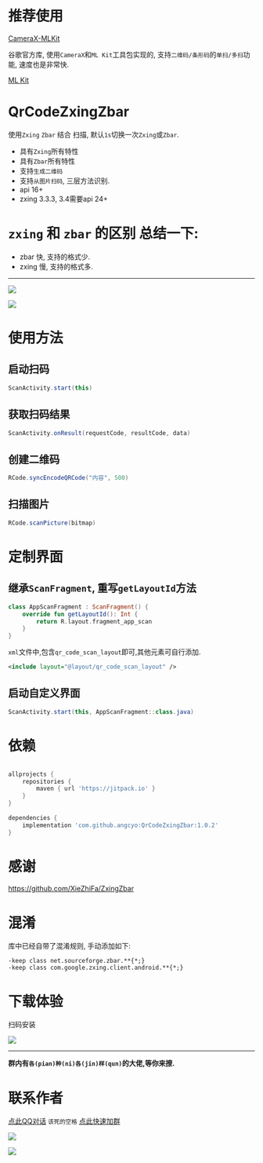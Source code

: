 # 推荐使用

[CameraX-MLKit](https://github.com/android/camera-samples/tree/main/CameraX-MLKit) 

谷歌官方库, 使用`CameraX`和`ML Kit`工具包实现的, 支持`二维码/条形码`的`单扫/多扫`功能, 速度也是非常快.

[ML Kit](https://developers.google.com/ml-kit/vision/barcode-scanning?hl=zh-cn)

# QrCodeZxingZbar

使用`Zxing` `Zbar` 结合 扫描, 默认`1s`切换一次`Zxing`或`Zbar`.

- 具有`Zxing`所有特性
- 具有`Zbar`所有特性
- 支持`生成二维码`
- 支持`从图片扫码`, 三层方法识别.
- api 16+
- zxing 3.3.3, 3.4需要api 24+

# `zxing` 和 `zbar` 的区别 总结一下:

- zbar 快, 支持的格式少.
- zxing 慢, 支持的格式多.

---

![](https://raw.githubusercontent.com/angcyo/QrCodeZxingZbar/master/png/png1.png)

![](https://raw.githubusercontent.com/angcyo/QrCodeZxingZbar/master/png/png2.png)

# 使用方法

## 启动扫码

```java
ScanActivity.start(this)
```

## 获取扫码结果

```java
ScanActivity.onResult(requestCode, resultCode, data)
```

## 创建二维码

```java
RCode.syncEncodeQRCode("内容", 500)
```

## 扫描图片

```java
RCode.scanPicture(bitmap)
```

# 定制界面

## 继承`ScanFragment`, 重写`getLayoutId`方法

```kotlin
class AppScanFragment : ScanFragment() {
    override fun getLayoutId(): Int {
        return R.layout.fragment_app_scan
    }
}

```

`xml`文件中,包含`qr_code_scan_layout`即可,其他元素可自行添加.

```xml
<include layout="@layout/qr_code_scan_layout" />

```

## 启动自定义界面

```java
ScanActivity.start(this, AppScanFragment::class.java)
```


# 依赖

```groovy

allprojects {
    repositories {
        maven { url 'https://jitpack.io' }
    }
}
    
dependencies {
    implementation 'com.github.angcyo:QrCodeZxingZbar:1.0.2'
}
```

# 感谢

https://github.com/XieZhiFa/ZxingZbar

# 混淆

库中已经自带了混淆规则, 手动添加如下:

```
-keep class net.sourceforge.zbar.**{*;}
-keep class com.google.zxing.client.android.**{*;}
```

# 下载体验

扫码安装

![](https://raw.githubusercontent.com/angcyo/QrCodeZxingZbar/master/png/png3.png)

---
**群内有`各(pian)种(ni)各(jin)样(qun)`的大佬,等你来撩.**

# 联系作者

[点此QQ对话](http://wpa.qq.com/msgrd?v=3&uin=664738095&site=qq&menu=yes)  `该死的空格`    [点此快速加群](https://shang.qq.com/wpa/qunwpa?idkey=cbcf9a42faf2fe730b51004d33ac70863617e6999fce7daf43231f3cf2997460)

![](https://gitee.com/angcyo/res/raw/master/code/all_in1.jpg)

![](https://gitee.com/angcyo/res/raw/master/code/all_in2.jpg)
